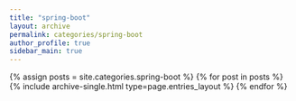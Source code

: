 ```yaml
---
title: "spring-boot"
layout: archive
permalink: categories/spring-boot
author_profile: true
sidebar_main: true
---
```


{% assign posts = site.categories.spring-boot %}
{% for post in posts %} {% include archive-single.html type=page.entries_layout %} {% endfor %}
